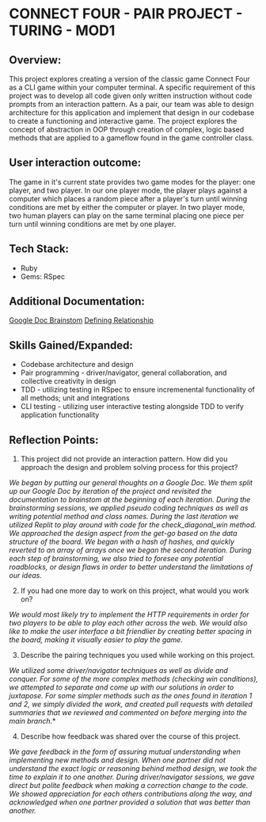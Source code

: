 # **CONNECT FOUR - PAIR PROJECT - TURING - MOD1**

## **Overview:**

This project explores creating a version of the classic game Connect Four as a CLI game within your computer terminal. A specific requirement of this project was to develop all code given only written instruction without code prompts from an interaction pattern. As a pair, our team was able to design architecture for this application and implement that design in our codebase to create a functioning and interactive game. The project explores the concept of abstraction in OOP through creation of complex, logic based methods that are applied to a gameflow found in the game controller class. 


## **User interaction outcome:**
The game in it's current state provides two game modes for the player: one player, and two player. In our one player mode, the player plays against a computer which places a random piece after a player's turn until winning conditions are met by either the computer or player. In two player mode, two human players can play on the same terminal placing one piece per turn until winning conditions are met by one player. 

## **Tech Stack:**
- Ruby
- Gems: RSpec

## **Additional Documentation:**
[Google Doc Brainstom](https://docs.google.com/document/d/1P3wmFz5bldRx5s5Ox9hBn4K1FPc2cF2PQGabBorPTnc/edit#heading=h.h8krlvcjmayj)
[Defining Relationship](https://docs.google.com/document/d/1QYJ4KUGjahCnPv96DBg9BflEC1-6jwJpzyDmNIjcJL8/edit)

## **Skills Gained/Expanded:**
- Codebase architecture and design
- Pair programming - driver/navigator, general collaboration, and collective creativity in design
- TDD - utilizing testing in RSpec to ensure incremenental functionality of all methods; unit and integrations
- CLI testing - utilizing user interactive testing alongside TDD to verify application functionality

## **Reflection Points:**
1. This project did not provide an interaction pattern. How did you approach the design and problem solving process for this project?

*We began by putting our general thoughts on a Google Doc. We them split up our Google Doc by iteration of the project and revisited the documentation to brainstom at the beginning of each iteration. During the brainstorming sessions, we applied pseudo coding techniques as well as writing potential method and class names. During the last iteration we utilized Replit to play around with code for the check_diagonal_win method. We approached the design aspect from the get-go based on the data structure of the board. We began with a hash of hashes, and quickly reverted to an array of arrays once we began the second iteration. During each step of brainstorming, we also tried to foresee any potential roadblocks, or design flaws in order to better understand the limitations of our ideas.*

2. If you had one more day to work on this project, what would you work on?

*We would most likely try to implement the HTTP requirements in order for two players to be able to play each other across the web. We would also like to make the user interface a bit friendlier by creating better spacing in the board, making it visually easier to play the game.*

3. Describe the pairing techniques you used while working on this project.

*We utilized some driver/navigator techniques as well as divide and conquer. For some of the more complex methods (checking win conditions), we attempted to separate and come up with our solutions in order to juxtapose. For some simpler methods such as the ones found in iteration 1 and 2, we simply divided the work, and created pull requests with detailed summaries that we reviewed and commented on before merging into the main branch.**

4. Describe how feedback was shared over the course of this project.

*We gave feedback in the form of assuring mutual understanding when implementing new methods and design. When one partner did not understand the exact logic or reasoning behind method design, we took the time to explain it to one another. During driver/navigator sessions, we gave direct but polite feedback when making a correction change to the code. We showed appreciation for each others contributions along the way, and acknowledged when one partner provided a solution that was better than another.*
